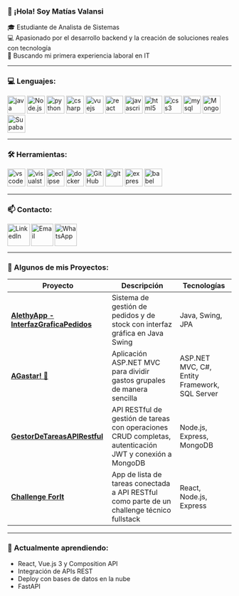 ### 👋 ¡Hola! Soy Matías Valansi

🎓 Estudiante de Analista de Sistemas  
💻 Apasionado por el desarrollo backend y la creación de soluciones reales con tecnología  
🚀 Buscando mi primera experiencia laboral en IT

---

### 💻 Lenguajes:

<p align="left">
  <img src="https://cdn.jsdelivr.net/gh/devicons/devicon/icons/java/java-original.svg" alt="java" width="40" height="40"/>
  <img src="https://img.icons8.com/color/48/000000/nodejs.png" alt="Node.js" width="40" height="40"/>
  <img src="https://cdn.jsdelivr.net/gh/devicons/devicon/icons/python/python-original.svg" alt="python" width="40" height="40"/>
  <img src="https://cdn.jsdelivr.net/gh/devicons/devicon/icons/csharp/csharp-original.svg" alt="csharp" width="40" height="40"/>
  <img src="https://cdn.jsdelivr.net/gh/devicons/devicon/icons/vuejs/vuejs-original.svg" alt="vuejs" width="40" height="40"/>
  <img src="https://cdn.jsdelivr.net/gh/devicons/devicon/icons/react/react-original.svg" alt="react" width="40" height="40"/>
  <img src="https://cdn.jsdelivr.net/gh/devicons/devicon/icons/javascript/javascript-original.svg" alt="javascript" width="40" height="40"/>
  <img src="https://cdn.jsdelivr.net/gh/devicons/devicon/icons/html5/html5-original.svg" alt="html5" width="40" height="40"/>
  <img src="https://cdn.jsdelivr.net/gh/devicons/devicon/icons/css3/css3-original.svg" alt="css3" width="40" height="40"/>
  <img src="https://cdn.jsdelivr.net/gh/devicons/devicon/icons/mysql/mysql-original.svg" alt="mysql" width="40" height="40"/>
  <img src="https://img.icons8.com/color/48/000000/mongodb.png" alt="MongoDB" width="40" height="40"/>
  <img src="/tandpfun/skill-icons/raw/main/icons/Supabase-Dark.svg" alt="Supabase" width="40" height="40"/>
</p>

---

### 🛠️ Herramientas:

<p align="left">
  <img src="https://cdn.jsdelivr.net/gh/devicons/devicon/icons/vscode/vscode-original.svg" alt="vscode" width="40" height="40"/>
  <img src="https://cdn.jsdelivr.net/gh/devicons/devicon/icons/visualstudio/visualstudio-plain.svg" alt="visualstudio" width="40" height="40"/>
  <img src="https://cdn.jsdelivr.net/gh/devicons/devicon/icons/eclipse/eclipse-original.svg" alt="eclipse" width="40" height="40"/>
  <img src="https://cdn.jsdelivr.net/gh/devicons/devicon/icons/docker/docker-original.svg" alt="docker" width="40" height="40"/>
  <img src="/tandpfun/skill-icons/raw/main/icons/Github-Dark.svg" alt="GitHub" width="40" height="40"/>
  <img src="https://cdn.jsdelivr.net/gh/devicons/devicon/icons/git/git-original.svg" alt="git" width="40" height="40"/>
  <img src="/tandpfun/skill-icons/raw/main/icons/ExpressJS-Dark.svg" alt="express" width="40" height="40"/>
  <img src="/tandpfun/skill-icons/raw/main/icons/Babel.svg" alt="babel" width="40" height="40"/>
</p>

---

### 📫 Contacto:

<a href="https://www.linkedin.com/in/matiasvalansi/" target="blank">
  <img align="left" src="https://user-images.githubusercontent.com/88904952/234979284-68c11d7f-1acc-4f0c-ac78-044e1037d7b0.png" alt="LinkedIn" height="50" width="50" />
</a>

<a href="mailto:valansimatias@gmail.com" target="blank">
  <img align="left" src="https://img.icons8.com/color/48/000000/gmail--v1.png" alt="Email" height="50" width="50" />
</a>

<a href="https://wa.me/541157274464" target="blank">
  <img align="left" src="https://img.icons8.com/color/48/000000/whatsapp--v1.png" alt="WhatsApp" height="50" width="50" />
</a>

<br clear="left" />

---

### 🚀 Algunos de mis Proyectos:

| Proyecto | Descripción | Tecnologías |
|---------|-------------|-------------|
| [**AlethyApp - InterfazGraficaPedidos**](https://github.com/MatiasValansi/InterfazPedidosBeta) | Sistema de gestión de pedidos y de stock con interfaz gráfica en Java Swing | Java, Swing, JPA |
| [**AGastar! 🤑**](https://github.com/MatiasValansi/AGastar_MVC) | Aplicación ASP.NET MVC para dividir gastos grupales de manera sencilla | ASP.NET MVC, C#, Entity Framework, SQL Server |
| [**GestorDeTareasAPIRestful**](https://github.com/MatiasValansi/GestorDeTareas-ProyectoFinalTPII) | API RESTful de gestión de tareas con operaciones CRUD completas, autenticación JWT y conexión a MongoDB | Node.js, Express, MongoDB |
| [**Challenge ForIt**](https://github.com/MatiasValansi/ForIt_Challenge_TaskList) | App de lista de tareas conectada a API RESTful como parte de un challenge técnico fullstack | React, Node.js, Express |

---

### 🌱 Actualmente aprendiendo:

- React, Vue.js 3 y Composition API
- Integración de APIs REST
- Deploy con bases de datos en la nube
- FastAPI
